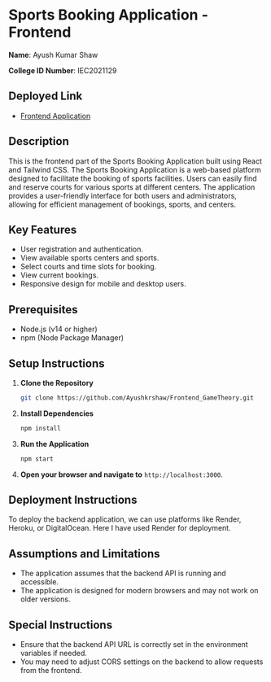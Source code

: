 # Sports Booking Application - Frontend

**Name**: Ayush Kumar Shaw

**College ID Number**: IEC2021129

## Deployed Link
- [Frontend Application](https://frontend-gametheory.onrender.com)

## Description
This is the frontend part of the Sports Booking Application built using React and Tailwind CSS. The Sports Booking Application is a web-based platform designed to facilitate the booking of sports facilities. Users can easily find and reserve courts for various sports at different centers. The application provides a user-friendly interface for both users and administrators, allowing for efficient management of bookings, sports, and centers.

## Key Features
- User registration and authentication.
- View available sports centers and sports.
- Select courts and time slots for booking.
- View current bookings.
- Responsive design for mobile and desktop users.

## Prerequisites
- Node.js (v14 or higher)
- npm (Node Package Manager)

## Setup Instructions

1. **Clone the Repository**
   ```bash
   git clone https://github.com/Ayushkrshaw/Frontend_GameTheory.git
   ```

2. **Install Dependencies**
   ```bash
   npm install
   ```

3. **Run the Application**
   ```bash
   npm start
   ```

4. **Open your browser and navigate to** `http://localhost:3000`.

## Deployment Instructions
To deploy the backend application, we can use platforms like Render, Heroku, or DigitalOcean. Here I have used Render for deployment.

## Assumptions and Limitations
- The application assumes that the backend API is running and accessible.
- The application is designed for modern browsers and may not work on older versions.

## Special Instructions
- Ensure that the backend API URL is correctly set in the environment variables if needed.
- You may need to adjust CORS settings on the backend to allow requests from the frontend.

